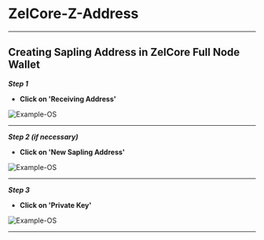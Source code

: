 # ZelCore-Z-Address

***

## Creating Sapling Address in ZelCore Full Node Wallet
***Step 1***
* **Click on 'Receiving Address'**

![Example-OS](https://i.imgur.com/X6U0hWQ.jpg.jpg.png)

***

***Step 2 (if necessary)***
* **Click on 'New Sapling Address'**

![Example-OS](https://i.imgur.com/gbZ63u1.jpg.png)

***

***Step 3***
* **Click on 'Private Key'**

![Example-OS](https://i.imgur.com/gbZ63u1.jpg.png)

***
